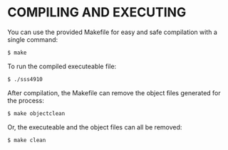 COMPILING AND EXECUTING
=======================

You can use the provided Makefile for easy and safe compilation with a  
single command:

```bash
$ make
```

To run the compiled executeable file:

```bash
$ ./sss4910
```

After compilation, the Makefile can remove the object files generated for  
the process:

```bash
$ make objectclean
```

Or, the executeable and the object files can all be removed:

```bash
$ make clean
```

